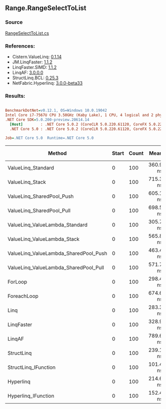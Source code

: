 ﻿## Range.RangeSelectToList

### Source
[RangeSelectToList.cs](../LinqBenchmarks/Range/RangeSelectToList.cs)

### References:
- Cistern.ValueLinq: [0.1.14](https://www.nuget.org/packages/Cistern.ValueLinq/0.1.14)
- JM.LinqFaster: [1.1.2](https://www.nuget.org/packages/JM.LinqFaster/1.1.2)
- LinqFaster.SIMD: [1.1.2](https://www.nuget.org/packages/LinqFaster.SIMD/1.0.3)
- LinqAF: [3.0.0.0](https://www.nuget.org/packages/LinqAF/3.0.0.0)
- StructLinq.BCL: [0.25.3](https://www.nuget.org/packages/StructLinq.BCL/0.25.3)
- NetFabric.Hyperlinq: [3.0.0-beta33](https://www.nuget.org/packages/NetFabric.Hyperlinq/3.0.0-beta33)

### Results:
``` ini

BenchmarkDotNet=v0.12.1, OS=Windows 10.0.19042
Intel Core i7-7567U CPU 3.50GHz (Kaby Lake), 1 CPU, 4 logical and 2 physical cores
.NET Core SDK=5.0.200-preview.20614.14
  [Host]        : .NET Core 5.0.2 (CoreCLR 5.0.220.61120, CoreFX 5.0.220.61120), X64 RyuJIT
  .NET Core 5.0 : .NET Core 5.0.2 (CoreCLR 5.0.220.61120, CoreFX 5.0.220.61120), X64 RyuJIT

Job=.NET Core 5.0  Runtime=.NET Core 5.0  

```
|                                Method | Start | Count |     Mean |   Error |  StdDev | Ratio |  Gen 0 | Gen 1 | Gen 2 | Allocated |
|-------------------------------------- |------ |------ |---------:|--------:|--------:|------:|-------:|------:|------:|----------:|
|                    ValueLinq_Standard |     0 |   100 | 360.9 ns | 0.77 ns | 0.68 ns |  1.21 | 0.2179 |     - |     - |     456 B |
|                       ValueLinq_Stack |     0 |   100 | 715.3 ns | 1.25 ns | 1.11 ns |  2.40 | 0.3319 |     - |     - |     696 B |
|             ValueLinq_SharedPool_Push |     0 |   100 | 605.1 ns | 1.78 ns | 1.48 ns |  2.03 | 0.2174 |     - |     - |     456 B |
|             ValueLinq_SharedPool_Pull |     0 |   100 | 698.5 ns | 1.92 ns | 1.70 ns |  2.34 | 0.2174 |     - |     - |     456 B |
|        ValueLinq_ValueLambda_Standard |     0 |   100 | 305.7 ns | 1.27 ns | 1.06 ns |  1.02 | 0.2179 |     - |     - |     456 B |
|           ValueLinq_ValueLambda_Stack |     0 |   100 | 565.8 ns | 2.47 ns | 2.19 ns |  1.90 | 0.3319 |     - |     - |     696 B |
| ValueLinq_ValueLambda_SharedPool_Push |     0 |   100 | 463.4 ns | 1.40 ns | 1.17 ns |  1.55 | 0.2179 |     - |     - |     456 B |
| ValueLinq_ValueLambda_SharedPool_Pull |     0 |   100 | 571.7 ns | 1.58 ns | 1.48 ns |  1.92 | 0.2174 |     - |     - |     456 B |
|                               ForLoop |     0 |   100 | 298.4 ns | 1.49 ns | 1.32 ns |  1.00 | 0.5660 |     - |     - |    1184 B |
|                           ForeachLoop |     0 |   100 | 674.6 ns | 2.11 ns | 1.87 ns |  2.26 | 0.5922 |     - |     - |    1240 B |
|                                  Linq |     0 |   100 | 283.3 ns | 0.33 ns | 0.26 ns |  0.95 | 0.2599 |     - |     - |     544 B |
|                            LinqFaster |     0 |   100 | 328.9 ns | 1.65 ns | 1.38 ns |  1.10 | 0.6232 |     - |     - |    1304 B |
|                                LinqAF |     0 |   100 | 789.6 ns | 4.06 ns | 3.79 ns |  2.65 | 0.5655 |     - |     - |    1184 B |
|                            StructLinq |     0 |   100 | 239.1 ns | 0.85 ns | 0.79 ns |  0.80 | 0.2446 |     - |     - |     512 B |
|                  StructLinq_IFunction |     0 |   100 | 101.4 ns | 0.44 ns | 0.34 ns |  0.34 | 0.2180 |     - |     - |     456 B |
|                             Hyperlinq |     0 |   100 | 214.6 ns | 1.24 ns | 1.04 ns |  0.72 | 0.2179 |     - |     - |     456 B |
|                   Hyperlinq_IFunction |     0 |   100 | 152.4 ns | 0.47 ns | 0.42 ns |  0.51 | 0.2179 |     - |     - |     456 B |
